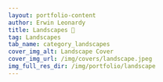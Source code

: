 ```yaml
---
layout: portfolio-content
author: Erwin Leonardy
title: Landscapes 🌇
tag: Landscapes
tab_name: category_landscapes
cover_img_alt: Landscape Cover
cover_img_url: /img/covers/landscape.jpeg
img_full_res_dir: /img/portfolio/landscape
---
```

